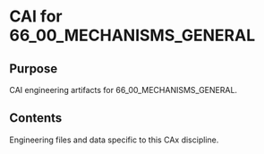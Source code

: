 # CAI for 66_00_MECHANISMS_GENERAL

## Purpose
CAI engineering artifacts for 66_00_MECHANISMS_GENERAL.

## Contents
Engineering files and data specific to this CAx discipline.
